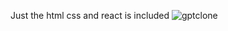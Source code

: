Just the html css and react is included
![gptclone](https://github.com/Yefimc/gpt-clone/assets/97425023/2bb805bd-86e3-4f08-b4b5-5217b35c8cd0)
